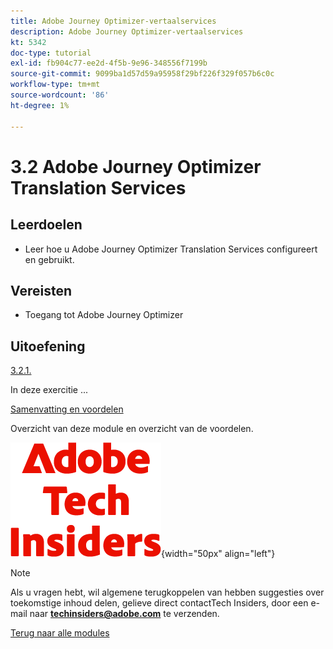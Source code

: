 ```yaml
---
title: Adobe Journey Optimizer-vertaalservices
description: Adobe Journey Optimizer-vertaalservices
kt: 5342
doc-type: tutorial
exl-id: fb904c77-ee2d-4f5b-9e96-348556f7199b
source-git-commit: 9099ba1d57d59a95958f29bf226f329f057b6c0c
workflow-type: tm+mt
source-wordcount: '86'
ht-degree: 1%

---
```


# 3.2 Adobe Journey Optimizer Translation Services

## Leerdoelen

- Leer hoe u Adobe Journey Optimizer Translation Services configureert en gebruikt.

## Vereisten

- Toegang tot Adobe Journey Optimizer

## Uitoefening

[3.2.1.](./ex1.md)

In deze exercitie ...

[Samenvatting en voordelen](./summary.md)

Overzicht van deze module en overzicht van de voordelen.

![ Indexen van de Tech ](./../../../assets/images/techinsiders.png){width="50px" align="left"}

>[!NOTE]
>
>Als u vragen hebt, wil algemene terugkoppelen van hebben suggesties over toekomstige inhoud delen, gelieve direct contactTech Insiders, door een e-mail naar **techinsiders@adobe.com** te verzenden.

[Terug naar alle modules](../../../overview.md)
